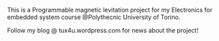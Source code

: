 This is a Programmable magnetic levitation project for my Electronics for embedded system course @Polythecnic University of Torino.

Follow my blog @ tux4u.wordpress.com for news about the project!

